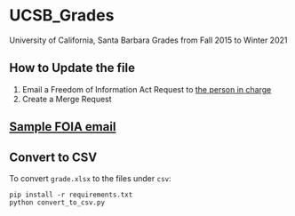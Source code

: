 # UCSB_Grades

University of California, Santa Barbara Grades from Fall 2015 to Winter 2021

## How to Update the file

1. Email a Freedom of Information Act Request to [the person in charge](https://www.policy.ucsb.edu/information-stewardship/information-practices/public-records)  
2. Create a Merge Request  

## [Sample FOIA email](https://www.law.berkeley.edu/wp-content/uploads/2017/04/Sample-PRA-Request.pdf)

## Convert to CSV

To convert `grade.xlsx` to the files under `csv`:

```
pip install -r requirements.txt
python convert_to_csv.py
```
